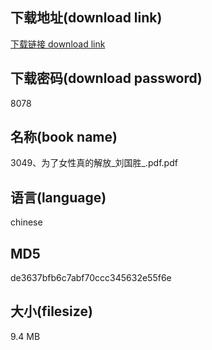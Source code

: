 ## 下载地址(download link)
[下载链接 download link](https://voluble-croquembouche-d321dc.netlify.app/?s=3049%E3%80%81%E4%B8%BA%E4%BA%86%E5%A5%B3%E6%80%A7%E7%9C%9F%E7%9A%84%E8%A7%A3%E6%94%BE_%E5%88%98%E5%9B%BD%E8%83%9C_.pdf)

## 下载密码(download password)
8078

## 名称(book name)
3049、为了女性真的解放_刘国胜_.pdf.pdf

## 语言(language)
chinese

## MD5
de3637bfb6c7abf70ccc345632e55f6e

## 大小(filesize)
9.4 MB
